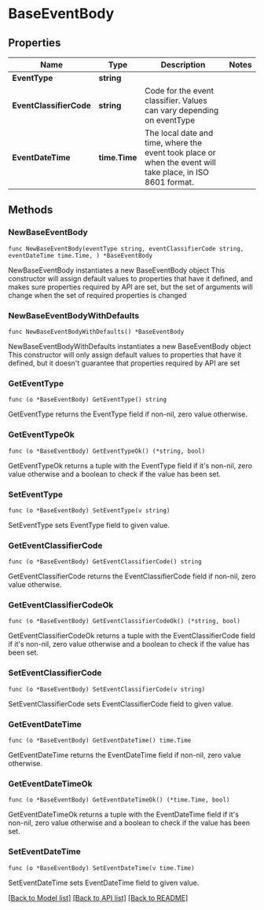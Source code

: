 # BaseEventBody

## Properties

Name | Type | Description | Notes
------------ | ------------- | ------------- | -------------
**EventType** | **string** |  | 
**EventClassifierCode** | **string** | Code for the event classifier. Values can vary depending on eventType  | 
**EventDateTime** | **time.Time** | The local date and time, where the event took place or when the event will take place, in ISO 8601 format. | 

## Methods

### NewBaseEventBody

`func NewBaseEventBody(eventType string, eventClassifierCode string, eventDateTime time.Time, ) *BaseEventBody`

NewBaseEventBody instantiates a new BaseEventBody object
This constructor will assign default values to properties that have it defined,
and makes sure properties required by API are set, but the set of arguments
will change when the set of required properties is changed

### NewBaseEventBodyWithDefaults

`func NewBaseEventBodyWithDefaults() *BaseEventBody`

NewBaseEventBodyWithDefaults instantiates a new BaseEventBody object
This constructor will only assign default values to properties that have it defined,
but it doesn't guarantee that properties required by API are set

### GetEventType

`func (o *BaseEventBody) GetEventType() string`

GetEventType returns the EventType field if non-nil, zero value otherwise.

### GetEventTypeOk

`func (o *BaseEventBody) GetEventTypeOk() (*string, bool)`

GetEventTypeOk returns a tuple with the EventType field if it's non-nil, zero value otherwise
and a boolean to check if the value has been set.

### SetEventType

`func (o *BaseEventBody) SetEventType(v string)`

SetEventType sets EventType field to given value.


### GetEventClassifierCode

`func (o *BaseEventBody) GetEventClassifierCode() string`

GetEventClassifierCode returns the EventClassifierCode field if non-nil, zero value otherwise.

### GetEventClassifierCodeOk

`func (o *BaseEventBody) GetEventClassifierCodeOk() (*string, bool)`

GetEventClassifierCodeOk returns a tuple with the EventClassifierCode field if it's non-nil, zero value otherwise
and a boolean to check if the value has been set.

### SetEventClassifierCode

`func (o *BaseEventBody) SetEventClassifierCode(v string)`

SetEventClassifierCode sets EventClassifierCode field to given value.


### GetEventDateTime

`func (o *BaseEventBody) GetEventDateTime() time.Time`

GetEventDateTime returns the EventDateTime field if non-nil, zero value otherwise.

### GetEventDateTimeOk

`func (o *BaseEventBody) GetEventDateTimeOk() (*time.Time, bool)`

GetEventDateTimeOk returns a tuple with the EventDateTime field if it's non-nil, zero value otherwise
and a boolean to check if the value has been set.

### SetEventDateTime

`func (o *BaseEventBody) SetEventDateTime(v time.Time)`

SetEventDateTime sets EventDateTime field to given value.



[[Back to Model list]](../README.md#documentation-for-models) [[Back to API list]](../README.md#documentation-for-api-endpoints) [[Back to README]](../README.md)


